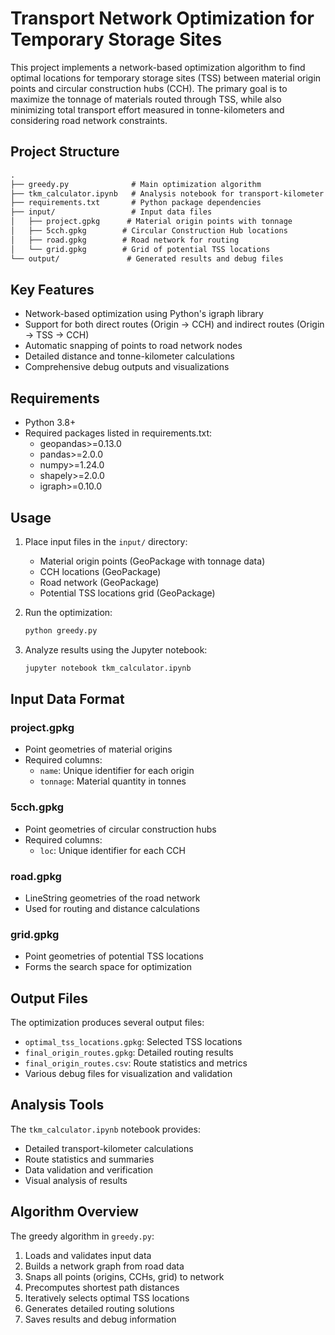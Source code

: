 # Transport Network Optimization for Temporary Storage Sites

This project implements a network-based optimization algorithm to find optimal locations for temporary storage sites (TSS) between material origin points and circular construction hubs (CCH). The primary goal is to maximize the tonnage of materials routed through TSS, while also minimizing total transport effort measured in tonne-kilometers and considering road network constraints.

## Project Structure

```markdown
.
├── greedy.py              # Main optimization algorithm
├── tkm_calculator.ipynb   # Analysis notebook for transport-kilometer calculations
├── requirements.txt       # Python package dependencies
├── input/                 # Input data files
│   ├── project.gpkg      # Material origin points with tonnage
│   ├── 5cch.gpkg        # Circular Construction Hub locations
│   ├── road.gpkg        # Road network for routing
│   └── grid.gpkg        # Grid of potential TSS locations
└── output/               # Generated results and debug files
```

## Key Features

- Network-based optimization using Python's igraph library
- Support for both direct routes (Origin → CCH) and indirect routes (Origin → TSS → CCH)
- Automatic snapping of points to road network nodes
- Detailed distance and tonne-kilometer calculations
- Comprehensive debug outputs and visualizations

## Requirements

- Python 3.8+
- Required packages listed in requirements.txt:
  - geopandas>=0.13.0
  - pandas>=2.0.0
  - numpy>=1.24.0
  - shapely>=2.0.0
  - igraph>=0.10.0

## Usage

1. Place input files in the `input/` directory:
   - Material origin points (GeoPackage with tonnage data)
   - CCH locations (GeoPackage)
   - Road network (GeoPackage)
   - Potential TSS locations grid (GeoPackage)

2. Run the optimization:

   ```bash
   python greedy.py
   ```

3. Analyze results using the Jupyter notebook:

   ```bash
   jupyter notebook tkm_calculator.ipynb
   ```

## Input Data Format

### project.gpkg

- Point geometries of material origins
- Required columns:
  - `name`: Unique identifier for each origin
  - `tonnage`: Material quantity in tonnes

### 5cch.gpkg

- Point geometries of circular construction hubs
- Required columns:
  - `loc`: Unique identifier for each CCH

### road.gpkg

- LineString geometries of the road network
- Used for routing and distance calculations

### grid.gpkg

- Point geometries of potential TSS locations
- Forms the search space for optimization

## Output Files

The optimization produces several output files:

- `optimal_tss_locations.gpkg`: Selected TSS locations
- `final_origin_routes.gpkg`: Detailed routing results
- `final_origin_routes.csv`: Route statistics and metrics
- Various debug files for visualization and validation

## Analysis Tools

The `tkm_calculator.ipynb` notebook provides:

- Detailed transport-kilometer calculations
- Route statistics and summaries
- Data validation and verification
- Visual analysis of results

## Algorithm Overview

The greedy algorithm in `greedy.py`:

1. Loads and validates input data
2. Builds a network graph from road data
3. Snaps all points (origins, CCHs, grid) to network
4. Precomputes shortest path distances
5. Iteratively selects optimal TSS locations
6. Generates detailed routing solutions
7. Saves results and debug information
